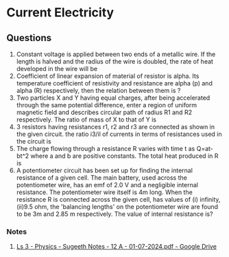 # Current Electricity
## Questions
1. Constant voltage is applied between two ends of a metallic wire. If the length is halved and the radius of the wire is doubled, the rate of heat developed in the wire will be
2. Coefficient of linear expansion of material of resistor is alpha. Its temperature coefficient of resistivity and resistance are alpha (p) and alpha (R) respectively, then the relation between them is ?
3. Two particles X and Y having equal charges, after being accelerated through the same potential difference, enter a region of uniform magnetic field and describes circular path of radius R1 and R2 respectively. The ratio of mass of X to that of Y is
4. 3 resistors having resistances r1, r2 and r3 are connected as shown in the given circuit. the ratio i3/il of currents in terms of resistances used in the circuit is
5. The charge flowing through a resistance R varies with time t as Q=at-bt^2 where a and b are positive constants. The total heat produced in R is
6. A potentiometer circuit has been set up for finding the internal resistance of a given cell. The main battery, used across the potentiometer wire, has an emf of 2.0 V and a negligible internal resistance. The potentiometer wire itself is 4m long. When the resistance R is connected across the given cell, has values of (i) infinity, (ii)9.5 ohm, the 'balancing lengths' on the potentiometer wire are found to be 3m and 2.85 m respectively. The value of internal resistance is?
### Notes
1. [Ls 3 - Physics - Sugeeth Notes - 12 A - 01-07-2024.pdf - Google Drive](https://drive.google.com/file/d/1a4_fUtQ3jkhWzWHzhwUCdTcnR9GRMgBU/view?usp=drive_link)